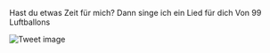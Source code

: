 Hast du etwas Zeit für mich? Dann singe ich ein Lied für dich Von 99 Luftballons


![Tweet image](/asset/crosspoast/Gu8UV1qb0AEztNq.jpg)

